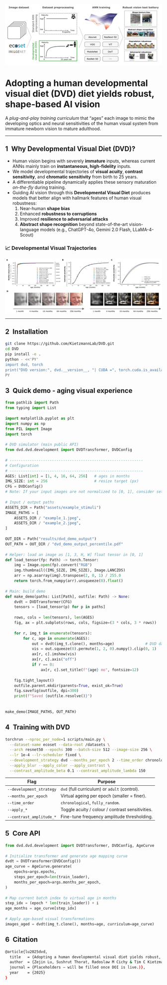 ![DVD pipeline overview](./assets/DVD_pipeline.png)

# Adopting a human developmental visual diet (DVD) diet yields robust, shape-based AI vision

A *plug-and-play training curriculum* that “ages” each image to mimic the developing optics and neural sensitivities of the human visual system from immature newborn vision to mature adulthood.

---

## 1 Why Developmental Visual Diet (DVD)?

* Human vision begins with severely **immature** inputs, whereas current ANNs mainly train on **instantaneous, high-fidelity** inputs.  
* We model developmental trajectories of **visual acuity**, **contrast sensitivity**, and **chromatic sensitivity** from birth to 25 years.  
* A differentiable pipeline dynamically applies these sensory maturation *on-the-fly* during training.  
* Guiding AI vision through this **Developmental Visual Diet** produces models that better align with hallmark features of human visual robustness:  
  1) Near-human **shape bias**  
  2) Enhanced **robustness to corruptions**  
  3) Improved **resilience to adversarial attacks**  
  4) **Abstract shape recognition** beyond state-of-the-art vision-language models (e.g., ChatGPT-4o, Gemini 2.0 Flash, LLaMA-4-Scout)

### 📈 Developmental Visual Trajectories  

![Age-dependent visual development curves](./assets/DVD_trajectories.png)

---

## 2 Installation

```bash
git clone https://github.com/KietzmannLab/DVD.git
cd DVD
pip install -e .
python - <<'PY'
import dvd, torch
print("DVD version:", dvd.__version__, "| CUDA =", torch.cuda.is_available())
PY
```

## 3 Quick demo - aging visual experience

```python
from pathlib import Path
from typing import List

import matplotlib.pyplot as plt
import numpy as np
from PIL import Image
import torch

# DVD simulator (main public API)
from dvd.dvd.development import DVDTransformer, DVDConfig

# ------------------------------------------------------------
# Configuration
# ------------------------------------------------------------
AGES: List[int] = [1, 4, 16, 64, 256]   # ages in months
IMG_SIZE: int = 256                     # resize target (px)
CFG = DVDConfig() 
# Note: If your input images are not normalized to [0, 1], consider set 'by_percentile=True' in DVDConfig() to percentile-based thresholding, which adapts to the image’s actual intensity distribution.

# Input / output paths
ASSETS_DIR = Path("assets/example_stimuli")
IMAGE_PATHS = [
    ASSETS_DIR / "example_1.jpeg",
    ASSETS_DIR / "example_2.jpeg",
]

OUT_DIR = Path("results/dvd_demo_output")
OUT_PATH = OUT_DIR / "dvd_demo_output_percentile.pdf"

# Helper: load an image as [1, 3, H, W] float tensor in [0, 1]
def load_tensor(fp: Path) -> torch.Tensor:
    img = Image.open(fp).convert("RGB")
    img.thumbnail((IMG_SIZE, IMG_SIZE), Image.LANCZOS)
    arr = np.asarray(img).transpose(2, 0, 1) / 255.0
    return torch.from_numpy(arr).unsqueeze(0).float()

# Main: build demo
def make_demo(paths: List[Path], outfile: Path) -> None:
    dvdt = DVDTransformer(CFG)
    tensors = [load_tensor(p) for p in paths]

    rows, cols = len(tensors), len(AGES)
    fig, ax = plt.subplots(rows, cols, figsize=(3 * cols, 3 * rows))

    for r, img_t in enumerate(tensors):
        for c, age in enumerate(AGES):
            out = dvdt(img_t.clone(), months=age)              # DVD data transformation
            vis = out.squeeze(0).permute(1, 2, 0).numpy().clip(0, 1)
            ax[r, c].imshow(vis)
            ax[r, c].axis("off")
            if r == 0:
                ax[r, c].set_title(f"{age} mo", fontsize=12)

    fig.tight_layout()
    outfile.parent.mkdir(parents=True, exist_ok=True)
    fig.savefig(outfile, dpi=300)
    print(f"Saved {outfile.resolve()}")


make_demo(IMAGE_PATHS, OUT_PATH)
```

## 4 Training with DVD

```bash
torchrun --nproc_per_node=1 scripts/main.py \
  --dataset-name ecoset --data-root /datasets \
  --arch resnet50 --epochs 300 --batch-size 512 --image-size 256 \
  --lr 1e-4 --lr-scheduler fixed \
  --development_strategy dvd --months_per_epoch 2 --time_order chronological \
  --apply_blur --apply_color --apply_contrast \
  --contrast_amplitude_beta 0.1 --contrast_amplitude_lambda 150
```

| Flag                     | Purpose                                             |
|--------------------------|-----------------------------------------------------|
| `--development_strategy` | `dvd` (full curriculum) or `adult` (control).       |
| `--months_per_epoch`     | Virtual ageing per epoch (smaller = finer).         |
| `--time_order`           | `chronological`, `fully_random`.                    |
| `--apply_*`              | Toggle acuity / colour / contrast sensitivities.    |
| `--contrast_amplitude_*` | Fine-tune frequency amplitude thresholding.         |


## 5 Core API

```python
from dvd.dvd.development import DVDTransformer, DVDConfig, AgeCurve

# Initialize transformer and generate age mapping curve
dvdt = DVDTransformer(DVDConfig())
age_curve = AgeCurve.generate(
    epochs=args.epochs,
    steps_per_epoch=len(train_loader),
    months_per_epoch=args.months_per_epoch,
)

# Map current batch index to virtual age in months
step_idx = (epoch * len(train_loader)) + i
age_months = age_curve[step_idx]

# Apply age-based visual transformations
images_aged = dvdt(img_t.clone(), months=age, curriculum=age_curve)      
```

## 6 Citation

```bash
@article{lu2025dvd,
  title   = {Adopting a human developmental visual diet yields robust, shape-based AI vision models},
  author  = {Zejin Lu, Sushrut Thorat, Radoslaw M Cichy & Tim C Kietzmann},
  journal = {Placeholders – will be filled once DOI is live.)},
  year    = {2025}
} 
```
